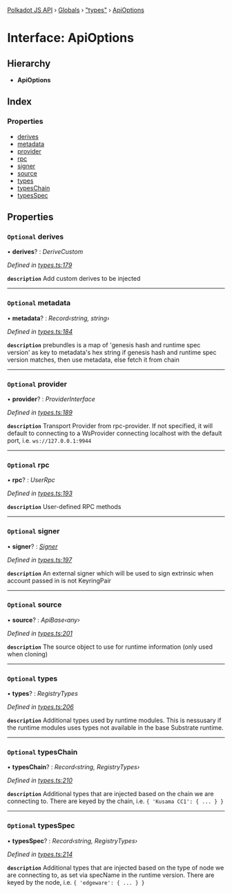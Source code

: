 [Polkadot JS API](../README.md) › [Globals](../globals.md) › ["types"](../modules/_types_.md) › [ApiOptions](_types_.apioptions.md)

# Interface: ApiOptions

## Hierarchy

* **ApiOptions**

## Index

### Properties

* [derives](_types_.apioptions.md#optional-derives)
* [metadata](_types_.apioptions.md#optional-metadata)
* [provider](_types_.apioptions.md#optional-provider)
* [rpc](_types_.apioptions.md#optional-rpc)
* [signer](_types_.apioptions.md#optional-signer)
* [source](_types_.apioptions.md#optional-source)
* [types](_types_.apioptions.md#optional-types)
* [typesChain](_types_.apioptions.md#optional-typeschain)
* [typesSpec](_types_.apioptions.md#optional-typesspec)

## Properties

### `Optional` derives

• **derives**? : *DeriveCustom*

*Defined in [types.ts:179](https://github.com/polkadot-js/api/blob/5b5d0a3fb8/packages/api/src/types.ts#L179)*

**`description`** Add custom derives to be injected

___

### `Optional` metadata

• **metadata**? : *Record‹string, string›*

*Defined in [types.ts:184](https://github.com/polkadot-js/api/blob/5b5d0a3fb8/packages/api/src/types.ts#L184)*

**`description`** prebundles is a map of 'genesis hash and runtime spec version' as key to metadata's hex string
if genesis hash and runtime spec version matches, then use metadata, else fetch it from chain

___

### `Optional` provider

• **provider**? : *ProviderInterface*

*Defined in [types.ts:189](https://github.com/polkadot-js/api/blob/5b5d0a3fb8/packages/api/src/types.ts#L189)*

**`description`** Transport Provider from rpc-provider. If not specified, it will default to
connecting to a WsProvider connecting localhost with the default port, i.e. `ws://127.0.0.1:9944`

___

### `Optional` rpc

• **rpc**? : *UserRpc*

*Defined in [types.ts:193](https://github.com/polkadot-js/api/blob/5b5d0a3fb8/packages/api/src/types.ts#L193)*

**`description`** User-defined RPC methods

___

### `Optional` signer

• **signer**? : *[Signer](_types_.signer.md)*

*Defined in [types.ts:197](https://github.com/polkadot-js/api/blob/5b5d0a3fb8/packages/api/src/types.ts#L197)*

**`description`** An external signer which will be used to sign extrinsic when account passed in is not KeyringPair

___

### `Optional` source

• **source**? : *ApiBase‹any›*

*Defined in [types.ts:201](https://github.com/polkadot-js/api/blob/5b5d0a3fb8/packages/api/src/types.ts#L201)*

**`description`** The source object to use for runtime information (only used when cloning)

___

### `Optional` types

• **types**? : *RegistryTypes*

*Defined in [types.ts:206](https://github.com/polkadot-js/api/blob/5b5d0a3fb8/packages/api/src/types.ts#L206)*

**`description`** Additional types used by runtime modules. This is nessusary if the runtime modules
uses types not available in the base Substrate runtime.

___

### `Optional` typesChain

• **typesChain**? : *Record‹string, RegistryTypes›*

*Defined in [types.ts:210](https://github.com/polkadot-js/api/blob/5b5d0a3fb8/packages/api/src/types.ts#L210)*

**`description`** Additional types that are injected based on the chain we are connecting to. There are keyed by the chain, i.e. `{ 'Kusama CC1': { ... } }`

___

### `Optional` typesSpec

• **typesSpec**? : *Record‹string, RegistryTypes›*

*Defined in [types.ts:214](https://github.com/polkadot-js/api/blob/5b5d0a3fb8/packages/api/src/types.ts#L214)*

**`description`** Additional types that are injected based on the type of node we are connecting to, as set via specName in the runtime version. There are keyed by the node, i.e. `{ 'edgeware': { ... } }`

